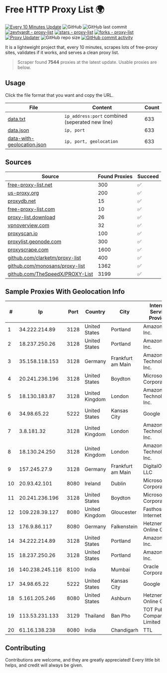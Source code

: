 
# Free HTTP Proxy List 🌍

[![Every 10 Minutes Update](https://github.com/mertguvencli/http-proxy-list/actions/workflows/main.yml/badge.svg?branch=main)](https://github.com/mertguvencli/http-proxy-list/actions/workflows/main.yml)
![GitHub](https://img.shields.io/github/license/mertguvencli/http-proxy-list)
![GitHub last commit](https://img.shields.io/github/last-commit/mertguvencli/http-proxy-list)
[![zevtyardt - proxy-list](https://img.shields.io/static/v1?label=zevtyardt&message=proxy-list&color=blue&logo=github)](https://github.com/zevtyardt/proxy-list "Go to GitHub repo")
[![stars - proxy-list](https://img.shields.io/github/stars/zevtyardt/proxy-list?style=social)](https://github.com/zevtyardt/proxy-list)
[![forks - proxy-list](https://img.shields.io/github/forks/zevtyardt/proxy-list?style=social)](https://github.com/zevtyardt/proxy-list)
[![Proxy Updater](https://github.com/zevtyardt/proxy-list/workflows/Proxy%20Updater/badge.svg)](https://github.com/zevtyardt/proxy-list/actions?query=workflow:"Proxy+Updater")
![GitHub repo size](https://img.shields.io/github/repo-size/zevtyardt/proxy-list)
[![GitHub commit activity](https://img.shields.io/github/commit-activity/m/zevtyardt/proxy-list?logo=commits)](https://github.com/zevtyardt/proxy-list/commits/main)

It is a lightweight project that, every 10 minutes, scrapes lots of free-proxy sites, validates if it works, and serves a clean proxy list.

> Scraper found **7544** proxies at the latest update. Usable proxies are below.

## Usage

Click the file format that you want and copy the URL.

|File|Content|Count|
|----|-------|-----|
|[data.txt](https://raw.githubusercontent.com/mertguvencli/http-proxy-list/main/proxy-list/data.txt)|`ip_address:port` combined (seperated new line)|633|
|[data.json](https://raw.githubusercontent.com/mertguvencli/http-proxy-list/main/proxy-list/data.json)|`ip, port`|633|
|[data-with-geolocation.json](https://raw.githubusercontent.com/mertguvencli/http-proxy-list/main/proxy-list/data-with-geolocation.json)|`ip, port, geolocation`|633|

## Sources

|Source|Found Proxies|Succeed|
|------|-------------|-------|
|[free-proxy-list.net](https://free-proxy-list.net)|300|✅|
|[us-proxy.org](https://www.us-proxy.org)|200|✅|
|[proxydb.net](http://proxydb.net)|15|✅|
|[free-proxy-list.com](https://free-proxy-list.com/?page=&port=&type%5B%5D=http&type%5B%5D=https&up_time=0&search=Search)|10|✅|
|[proxy-list.download](https://www.proxy-list.download/HTTP)|26|✅|
|[vpnoverview.com](https://vpnoverview.com/privacy/anonymous-browsing/free-proxy-servers)|32|✅|
|[proxyscan.io](https://www.proxyscan.io)|100|✅|
|[proxylist.geonode.com](https://proxylist.geonode.com/api/proxy-list?limit=300&page=1&sort_by=lastChecked&sort_type=desc&protocols=http,https)|300|✅|
|[proxyscrape.com](https://api.proxyscrape.com/v2/?request=displayproxies&protocol=http&timeout=10000&country=all&ssl=all&anonymity=all)|1600|✅|
|[github.com/clarketm/proxy-list](https://raw.githubusercontent.com/clarketm/proxy-list/master/proxy-list-raw.txt)|400|✅|
|[github.com/monosans/proxy-list](https://raw.githubusercontent.com/monosans/proxy-list/main/proxies/http.txt)|1362|✅|
|[github.com/TheSpeedX/PROXY-List](https://raw.githubusercontent.com/TheSpeedX/PROXY-List/master/http.txt)|3199|✅|


## Sample Proxies With Geolocation Info

|#|Ip|Port|Country|City|Internet Service Provider|
|-|--|----|-------|----|-------------------------|
|1|34.222.214.89|3128|United States|Portland|Amazon.com, Inc.|
|2|18.237.250.26|3128|United States|Portland|Amazon.com, Inc.|
|3|35.158.118.153|3128|Germany|Frankfurt am Main|Amazon Technologies Inc.|
|4|20.241.236.196|3128|United States|Boydton|Microsoft Corporation|
|5|18.130.183.87|3128|United Kingdom|London|Amazon Technologies Inc.|
|6|34.98.65.22|5222|United States|Kansas City|Google LLC|
|7|3.8.181.32|3128|United Kingdom|London|Amazon Technologies Inc.|
|8|18.130.24.250|3128|United Kingdom|London|Amazon Technologies Inc.|
|9|157.245.27.9|3128|Germany|Frankfurt am Main|DigitalOcean, LLC|
|10|20.93.42.101|8080|Ireland|Dublin|Microsoft Corporation|
|11|20.241.236.196|3128|United States|Boydton|Microsoft Corporation|
|12|109.228.39.127|8080|United Kingdom|Gloucester|Fasthosts Internet Ltd|
|13|176.9.86.117|8080|Germany|Falkenstein|Hetzner Online GmbH|
|14|34.222.214.89|3128|United States|Portland|Amazon.com, Inc.|
|15|18.237.250.26|3128|United States|Portland|Amazon.com, Inc.|
|16|140.238.245.116|8100|India|Mumbai|Oracle Corporation|
|17|34.98.65.22|5222|United States|Kansas City|Google LLC|
|18|5.161.205.246|8080|United States|Ashburn|Hetzner Online GmbH|
|19|113.53.231.133|3129|Thailand|Ban Pho|TOT Public Company Limited|
|20|61.16.138.238|8080|India|Chandigarh|TTL|



## Contributing

Contributions are welcome, and they are greatly appreciated! Every
little bit helps, and credit will always be given.

